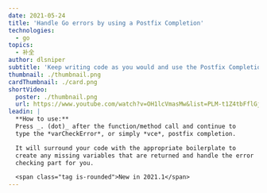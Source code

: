```yaml
---
date: 2021-05-24
title: 'Handle Go errors by using a Postfix Completion'
technologies:
  - go
topics:
  - 补全
author: dlsniper
subtitle: 'Keep writing code as you would and use the Postfix Completion to generate the boilerplate'
thumbnail: ./thumbnail.png
cardThumbnail: ./card.png
shortVideo:
  poster: ./thumbnail.png
  url: https://www.youtube.com/watch?v=OH1lcVmasMw&list=PLM-t1Z4tbFflGjn5Qzjjku5J7SX3p-nhY&index=12&t=0s
leadin: |
  **How to use:**
  Press _. (dot)_ after the function/method call and continue to
  type the *varCheckError*, or simply *vce*, postfix completion.

  It will surround your code with the appropriate boilerplate to
  create any missing variables that are returned and handle the error
  checking part for you.

  <span class="tag is-rounded">New in 2021.1</span>
---
```


